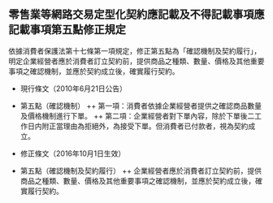 ## 零售業等網路交易定型化契約應記載及不得記載事項應記載事項第五點修正規定

依據消費者保護法第十七條第一項規定，修正第五點為「確認機制及契約履行」，明定企業經營者應於消費者訂立契約前，提供商品之種類、數量、價格及其他重要事項之確認機制，並應於契約成立後，確實履行契約。

+ 現行條文（2010年6月21日公告）
 + 第五點（確認機制）
 ++ 第一項：消費者依據企業經營者提供之確認商品數量及價格機制進行下單。
 ++ 第二項：企業經營者對下單內容，除於下單後二工作日内附正當理由為拒絕外，為接受下單。但消費者已付款者，視為契約成立。


+ 修正條文（2016年10月1日生效）
 + 第五點（確認機制及契約履行）
 ++ 企業經營者應於消費者訂立契約前，提供商品之種類、數量、價格及其他重要事項之確認機制，並應於契約成立後，確實履行契約。
